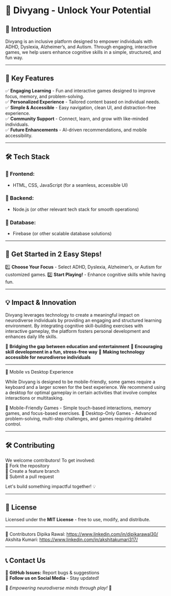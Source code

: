 # 🚀 Divyang - Unlock Your Potential

## 🌟 Introduction
Divyang is an inclusive platform designed to empower individuals with ADHD, Dyslexia, Alzheimer’s, and Autism. Through engaging, interactive games, we help users enhance cognitive skills in a simple, structured, and fun way.

---

## 🎯 Key Features
✅ **Engaging Learning** - Fun and interactive games designed to improve focus, memory, and problem-solving.  
✅ **Personalized Experience** - Tailored content based on individual needs.  
✅ **Simple & Accessible** - Easy navigation, clean UI, and distraction-free experience.  
✅ **Community Support** - Connect, learn, and grow with like-minded individuals.  
✅ **Future Enhancements** - AI-driven recommendations, and mobile accessibility.  

---

## 🛠️ Tech Stack
### 🔹 Frontend:
- HTML, CSS, JavaScript (for a seamless, accessible UI)

### 🔹 Backend:
- Node.js (or other relevant tech stack for smooth operations)

### 🔹 Database:
- Firebase (or other scalable database solutions)

---

## 🚀 Get Started in 2 Easy Steps!
1️⃣ **Choose Your Focus** - Select ADHD, Dyslexia, Alzheimer’s, or Autism for customized games.
2️⃣   **Start Playing!** - Enhance cognitive skills while having fun.   

---

## 💡 Impact & Innovation
Divyang leverages technology to create a meaningful impact on neurodiverse individuals by providing an engaging and structured learning environment. By integrating cognitive skill-building exercises with interactive gameplay, the platform fosters personal development and enhances daily life skills.

🔹 **Bridging the gap between education and entertainment**
🔹 **Encouraging skill development in a fun, stress-free way**
🔹 **Making technology accessible for neurodiverse individuals**

---
📱 Mobile vs Desktop Experience

While Divyang is designed to be mobile-friendly, some games require a keyboard and a larger screen for the best experience. We recommend using a desktop for optimal gameplay in certain activities that involve complex interactions or multitasking.

🔹 Mobile-Friendly Games - Simple touch-based interactions, memory games, and focus-based exercises.
🔹 Desktop-Only Games - Advanced problem-solving, multi-step challenges, and games requiring detailed control.

---

## 🛠️ Contributing
We welcome contributors! To get involved:  
🔹 Fork the repository  
🔹 Create a feature branch  
🔹 Submit a pull request  

Let's build something impactful together! 💡

---

## 📜 License
Licensed under the **MIT License** - free to use, modify, and distribute.

---

🤝 Contributors
Dipika Rawal: https://www.linkedin.com/in/dipikarawal30/
Akshita Kumari: https://www.linkedin.com/in/akshitakumari317/

---

## 📞 Contact Us

🐙 **GitHub Issues:** Report bugs & suggestions  
📱 **Follow us on Social Media** - Stay updated!  

🌟 _Empowering neurodiverse minds through play!_ 🌟

